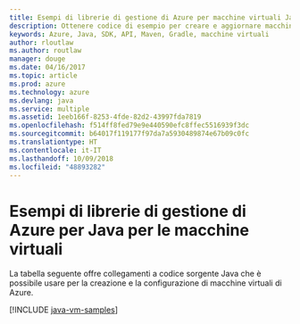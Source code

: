 ```yaml
---
title: Esempi di librerie di gestione di Azure per macchine virtuali Java
description: Ottenere codice di esempio per creare e aggiornare macchine virtuali di Azure con le librerie di gestione di Azure per Java
keywords: Azure, Java, SDK, API, Maven, Gradle, macchine virtuali
author: rloutlaw
ms.author: routlaw
manager: douge
ms.date: 04/16/2017
ms.topic: article
ms.prod: azure
ms.technology: azure
ms.devlang: java
ms.service: multiple
ms.assetid: 1eeb166f-8253-4fde-82d2-43997fda7819
ms.openlocfilehash: f514ff8fed79e9e440590efc8ffec5516939f3dc
ms.sourcegitcommit: b64017f119177f97da7a5930489874e67b09c0fc
ms.translationtype: HT
ms.contentlocale: it-IT
ms.lasthandoff: 10/09/2018
ms.locfileid: "48893282"
---
```

# <a name="azure-management-libraries-for-java-samples-for-virtual-machines"></a>Esempi di librerie di gestione di Azure per Java per le macchine virtuali

La tabella seguente offre collegamenti a codice sorgente Java che è possibile usare per la creazione e la configurazione di macchine virtuali di Azure.

[!INCLUDE [java-vm-samples](includes/java-vm-samples.md)]